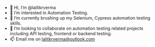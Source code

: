 - 👋 Hi, I’m @lalitkrverma
- 👀 I’m interested in Automation Testing.
- 🌱 I’m currently brushing up my Selenium, Cypress automation testing skills.
- 💞️ I’m looking to collaborate on automation testing related projects including API testing, frontend or backend testing.
- 📫 Email me on lalitkrverma@outlook.com 

<!---
lalitkrverma/lalitkrverma is a ✨ special ✨ repository because its `README.md` (this file) appears on your GitHub profile.
You can click the Preview link to take a look at your changes.
--->
